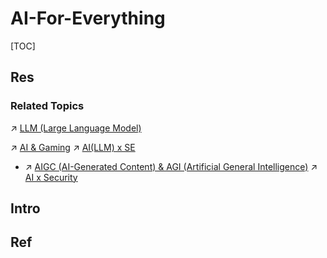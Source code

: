 # AI-For-Everything

[TOC]



## Res
### Related Topics
↗ [LLM (Large Language Model)](../Natural%20Language%20Processing%20(NLP)/🦑%20LLM%20(Large%20Language%20Model)/LLM%20(Large%20Language%20Model).md)

↗ [AI & Gaming](../../../Software%20Engineering/🤖%20AI(LLM)%20x%20SE/AI%20&%20Gaming/AI%20&%20Gaming.md)
↗ [AI(LLM) x SE](../../../Software%20Engineering/🤖%20AI(LLM)%20x%20SE/AI(LLM)%20x%20SE.md)
- ↗ [AIGC (AI-Generated Content) & AGI (Artificial General Intelligence)](../../../Software%20Engineering/🤖%20AI(LLM)%20x%20SE/AIGC%20(AI-Generated%20Content)%20&%20AGI%20(Artificial%20General%20Intelligence)/AIGC%20(AI-Generated%20Content)%20&%20AGI%20(Artificial%20General%20Intelligence).md)
↗ [AI x Security](../../../CyberSecurity/🤖%20AI%20x%20Security/AI%20x%20Security.md)



## Intro



## Ref
